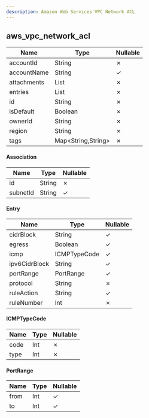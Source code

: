 ```yaml
---
description: Amazon Web Services VPC Network ACL
---
```

aws_vpc_network_acl
-------------------

| **Name**    | **Type**           | **Nullable** |
| ----------- | ------------------ | ------------ |
| accountId   | String             | &cross;      |
| accountName | String             | &check;      |
| attachments | List<Association>  | &cross;      |
| entries     | List<Entry>        | &cross;      |
| id          | String             | &cross;      |
| isDefault   | Boolean            | &cross;      |
| ownerId     | String             | &cross;      |
| region      | String             | &cross;      |
| tags        | Map<String,String> | &cross;      |

#### Association
| **Name** | **Type** | **Nullable** |
| -------- | -------- | ------------ |
| id       | String   | &cross;      |
| subnetId | String   | &check;      |

#### Entry
| **Name**      | **Type**     | **Nullable** |
| ------------- | ------------ | ------------ |
| cidrBlock     | String       | &check;      |
| egress        | Boolean      | &check;      |
| icmp          | ICMPTypeCode | &check;      |
| ipv6CidrBlock | String       | &check;      |
| portRange     | PortRange    | &check;      |
| protocol      | String       | &cross;      |
| ruleAction    | String       | &check;      |
| ruleNumber    | Int          | &cross;      |

#### ICMPTypeCode
| **Name** | **Type** | **Nullable** |
| -------- | -------- | ------------ |
| code     | Int      | &cross;      |
| type     | Int      | &cross;      |

#### PortRange
| **Name** | **Type** | **Nullable** |
| -------- | -------- | ------------ |
| from     | Int      | &check;      |
| to       | Int      | &check;      |
